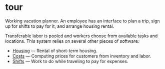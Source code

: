 tour
====

Working vacation planner. An employee has an interface to plan a trip, sign up for shifts to pay for it, and arrange housing rental.

Transferable labor is pooled and workers choose from available tasks and locations. This system relies on several other pieces of software:

* [Housing](https://github.com/dhappy/housing) — Rental of short-term housing.
* [Costs](https://github.com/OneAcreCafe/costs) — Computing prices for customers from inventory and labor.
* [Shifts](https://github.com/OneAcreCafe/volunteers) — Work to do while traveling to pay for expenses.
